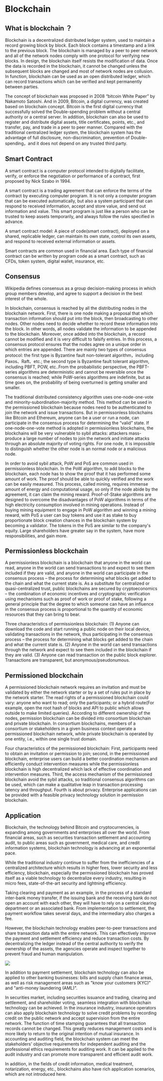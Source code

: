 # Blockchain

## What is blockchain ？

Blockchain is a decentralized distributed ledger system, used to maintain a record growing block by block. Each block contains a timestamp and a link to the previous block. The blockchain is managed by a peer to peer network and all of the network nodes comply with one protocol for verifying new blocks. In design, the blockchain itself resists the modification of data. Once the data is recorded in the blockchain, it cannot be changed unless the subsequent blocks are changed and most of network nodes are collusion. In function, blockchain can be used as an open distributed ledger, which can record transactions which can be verified and kept permanently between parties.

The concept of blockchain was proposed in 2008 “bitcoin White Paper” by Nakamoto Satoshi. And in 2009, Bitcoin, a digital currency, was created based on blockchain concept. Bitcoin is the first digital currency that successfully solved the Double-spending problem without a central authority or a central server. In addition, blockchain can also be used to register and distribute digital assets, title certificates, points, etc., and transfer, pay, and trade in a peer to peer manner. Compared with the traditional centralized ledger system, the blockchain system has the advantage of full disclosure, non-discrimination, prevention of Double-spending，and it does not depend on any trusted third party.

## Smart Contract

A smart contract is a computer protocol intended to digitally facilitate, verify, or enforce the negotiation or performance of a contract, first proposed by Nick Szabo in 1994.

A smart contract is a trading agreement that can enforce the terms of the contract by executing computer program. It is not only a computer program that can be executed automatically, but also a system participant that can respond to received information, accept and store value, and send out information and value. This smart program is just like a person who can be trusted to keep assets temporarily, and always follow the rules specified in advance.

A smart contract model: A piece of code(smart contract), deployed on a shared, replicable ledger, can maintain its own state, control its own assets, and respond to received external information or assets.

Smart contracts are common used in financial area. Each type of financial contract can be written by program code as a smart contract, such as CFDs, token system, digital wallet, insurance, etc.

## Consensus

Wikipedia defines consensus as a group decision-making process in which group members develop, and agree to support a decision in the best interest of the whole.

In blockchain, consensus is reached by all the distributing nodes in the blockchain network. First, there is one node making a proposal that which transaction information should put into the block, then broadcasting to other nodes. Other nodes need to decide whether to record these information into the block. In other words, all nodes validate the information to be appended to the blockchain. Moreover, once added into the blockchain, a record cannot be modified and it is very difficult to falsify entries.
In this process, a consensus protocol ensures that the nodes agree on a unique order in which entries are appended. There are mainly two types of consensus protocol: the first type is Byzantine fault non-tolerant algorithm，including Paxos、Raft、etc.; the second type is Byzantine fault tolerant algorithm, including PBFT, POW, etc..From the probabilistic perspective, the PBFT-series algorithms are deterministic and cannot be reversible once the consensus is reached; while PoW-series algorithms are indefinite, but as time goes on, the probability of being overturned is getting smaller and smaller.

The traditional distributed consistency algorithm uses one-node-one-vote and minority-subordination-majority method. This method can be used in the permissioned blockchain because nodes need to be authenticated to join the network and issue transactions. But in permissonless blockchains like Bitcoin and Ethereum, anyone can be a user or run a node, can participate in the consensus process for determining the “valid” state. If one-node-one-vote method is adopted in permissionless blockchains, the blockchains will be very vulnerable to sybil attacks: attackers mass-produce a large number of nodes to join the network and initiate attacks through an absolute majority of voting rights. For one node, it is impossible to distinguish whether the other node is an normal node or a malicious node.

In order to avoid sybil attack, PoW and PoS are common used in permissionless blockchain. In the PoW algorithm, to add blocks to the blockchain, each node has to show the proof that it has performed some amount of work. The proof should be able to quickly verified and the work can be easily measured. This process, called mining, requires immense amount of energy and computational usage, so only if the node abide by the agreement, it can claim the mining reward. Proof-of-Stake algorithms are designed to overcome the disadvantages of PoW algorithms in terms of the high electricity consumption involved in mining operations. Instead of buying mining equipment to engage in PoW algorithm and winning a mining reward, with PoS a user can buy tokens and use it as stake to buy proportionate block creation chances in the blockchain system by becoming a validator. The tokens in the PoS are similar to the company's equity. Large shareholders have greater say in the system, have more responsibilities, and gain more.

## Permissionless blockchain

A permissionless blockchain is a blockchain that anyone in the world can read, anyone in the world can send transactions to and expect to see them included if they are valid, and anyone in the world can participate in the consensus process – the process for determining what blocks get added to the chain and what the current state is. As a substitute for centralized or quasi-centralized trust, public blockchains are secured by cryptoeconomics – the combination of economic incentives and cryptographic verification using mechanisms such as proof of work or proof of stake, following a general principle that the degree to which someone can have an influence in the consensus process is proportional to the quantity of economic resources that they can bring to bear.

Three characteristics of permissionless blockchain: 
 (1) Anyone can download the code and start running a public node on their local device, validating transactions in the network, thus participating in the consensus process – the process for determining what blocks get added to the chain and what the current state is. 
 (2) Anyone in the world can send transactions through the network and expect to see them included in the blockchain if they are valid. 
 (3) Anyone can read transaction on the public block explorer. Transactions are transparent, but anonymous/pseudonumous.

## Permissioned blockchain

A permissioned blockchain network requires an invitation and must be validated by either the network starter or by a set of rules put in place by the network starter. The read rights of a permissioned blockchain could vary: anyone who want to read; only the participants; or a hybrid route(For example, open the root hash of blocks and API to public which allows outside to make limited queries). 
According to different ownership of the nodes, permission blockchain can be divided into consortium blockchain and private blockchain. In consortium blockchains, members of a consortium or stakeholders in a given business context operate a permissioned blockchain network, while private blockchain is operated by one entity, i.e., within one single trust domain.

Four characteristics of the permissioned blockchain: First, participants need to obtain an invitation or permission to join; second, in the permissioned blockchain, enterprise users can build a better coordination mechanism and efficiently conduct intervention measures while the permissionless blockchain is high decentralized which lack of effective coordination and intervention measures. Third, the access mechanism of the permissioned blockchain avoid the sybil attacks, so traditional consensus algorithms can be used, which can make a qualitative leap in transaction processing latency and throughput. Fourth is about privacy. Enterprise applications can be provided with a feasible privacy technology solution in permission blockchain.

## Application

Blockchain, the technology behind Bitcoin and cryptocurrencies, is expanding among governments and enterprises all over the world. From financial areas, such as securities transaction settlement and accounting audit, to public areas such as government, medical care, and credit information systems, blockchain technology is advancing at an exponential pace. 

While the traditional industry continue to suffer from the inefficiencies of a centralized architecture which results in higher fees, lower security and less efficiency, blockchain, especially the permissioned blockchain has proved itself as a viable technology to decentralize every industry, resulting in micro fees, state-of-the-art security and lightning efficiency.

Taking clearing and payment as an example, in the process of a standard inter-bank money transfer, if the issuing bank and the receiving bank do not open an account with each other, they will have to rely on a central clearing department or an associated bank. From implementation to settlement, the payment workflow takes several days, and the intermediary also charges a fee.

However, the blockchain technology enables peer-to-peer transactions and share transaction data with the entire network. This can effectively improve the payment and settlement efficiency and reduce transaction costs. By decentralizing the ledger instead of the central authority to verify the ownership of the assets, the agencies operate and inspect together to prevent fraud and human manipulation.

![](/img/4e1a2af8fb4b7db9098b371badf76fb8.jpg)

In addition to payment settlement, blockchain technology can also be applied to other banking businesses: bills and supply chain finance areas, as well as risk management areas such as "know your customers (KYC)" and "anti-money laundering (AML)".

In securities market, including securities issuance and trading, clearing and settlement, and shareholder voting, seamless integration with blockchain technology can be achieved. In the insurance industry, insurance operators can also apply blockchain technology to solve credit problems by recording credit on the public network and accept supervision from the entire network. The function of time stamping guarantees that all transaction records cannot be changed. This greatly reduces management costs and is more likely to return to the original intention of mutual insurance.
In accounting and auditing field, the blockchain system can meet the stakeholders' objective requirements for independent auditing and the professional ethics requirements for auditing work. It can be applied to the audit industry and can promote more transparent and efficient audit work.

In addition, in the fields of credit information, medical treatment, notarization, energy, etc., blockchains also have rich application scenarios, which are not introduced here.

